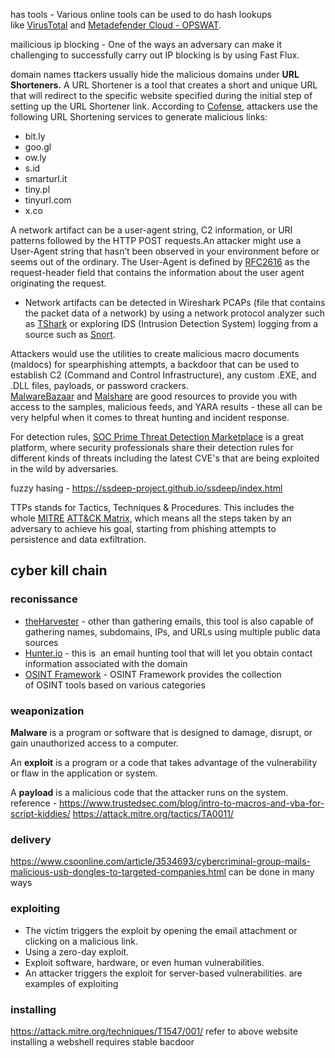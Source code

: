 has tools - Various online tools can be used to do hash lookups like [VirusTotal](https://www.virustotal.com/gui/) and [Metadefender Cloud - OPSWAT](https://metadefender.opswat.com/?lang=en).

mailicious ip blocking - One of the ways an adversary can make it challenging to successfully carry out IP blocking is by using Fast Flux.

domain names 
ttackers usually hide the malicious domains under **URL Shorteners.** A URL Shortener is a tool that creates a short and unique URL that will redirect to the specific website specified during the initial step of setting up the URL Shortener link. According to [Cofense](https://cofense.com/url-shorteners-fraudsters-friend/), attackers use the following URL Shortening services to generate malicious links: 
- bit.ly
- goo.gl
- ow.ly
- s.id
- smarturl.it
- tiny.pl
- tinyurl.com
- x.co

A network artifact can be a user-agent string, C2 information, or URI patterns followed by the HTTP POST requests.An attacker might use a User-Agent string that hasn’t been observed in your environment before or seems out of the ordinary. The User-Agent is defined by [RFC2616](https://datatracker.ietf.org/doc/html/rfc2616#page-145) as the request-header field that contains the information about the user agent originating the request.
- Network artifacts can be detected in Wireshark PCAPs (file that contains the packet data of a network) by using a network protocol analyzer such as [TShark](https://www.wireshark.org/docs/wsug_html_chunked/AppToolstshark.html) or exploring IDS (Intrusion Detection System) logging from a source such as [Snort](https://www.snort.org/).

Attackers would use the utilities to create malicious macro documents (maldocs) for spearphishing attempts, a backdoor that can be used to establish C2 (Command and Control Infrastructure), any custom .EXE, and .DLL files, payloads, or password crackers.
[MalwareBazaar](https://bazaar.abuse.ch/) and [Malshare](https://malshare.com/) are good resources to provide you with access to the samples, malicious feeds, and YARA results - these all can be very helpful when it comes to threat hunting and incident response. 

For detection rules, [SOC Prime Threat Detection Marketplace](https://tdm.socprime.com/) is a great platform, where security professionals share their detection rules for different kinds of threats including the latest CVE's that are being exploited in the wild by adversaries.

fuzzy hasing - https://ssdeep-project.github.io/ssdeep/index.html

TTPs stands for Tactics, Techniques & Procedures. This includes the whole [MITRE](https://attack.mitre.org/) [ATT&CK Matrix](https://attack.mitre.org/), which means all the steps taken by an adversary to achieve his goal, starting from phishing attempts to persistence and data exfiltration.


## cyber kill chain
### reconissance
- [theHarvester](https://github.com/laramies/theHarvester) - other than gathering emails, this tool is also capable of gathering names, subdomains, IPs, and URLs using multiple public data sources 
- [Hunter.io](https://hunter.io/) - this is  an email hunting tool that will let you obtain contact information associated with the domain
- [OSINT Framework](https://osintframework.com/) - OSINT Framework provides the collection of OSINT tools based on various categories
### weaponization
**Malware** is a program or software that is designed to damage, disrupt, or gain unauthorized access to a computer.

An **exploit** is a program or a code that takes advantage of the vulnerability or flaw in the application or system.

A **payload** is a malicious code that the attacker runs on the system.
reference - https://www.trustedsec.com/blog/intro-to-macros-and-vba-for-script-kiddies/
https://attack.mitre.org/tactics/TA0011/

### delivery 
https://www.csoonline.com/article/3534693/cybercriminal-group-mails-malicious-usb-dongles-to-targeted-companies.html
can be done in many ways

### exploiting
- The victim triggers the exploit by opening the email attachment or clicking on a malicious link.
- Using a zero-day exploit.
- Exploit software, hardware, or even human vulnerabilities. 
- An attacker triggers the exploit for server-based vulnerabilities.
are examples of exploiting 

### installing
https://attack.mitre.org/techniques/T1547/001/
refer to above website installing a webshell requires stable bacdoor

